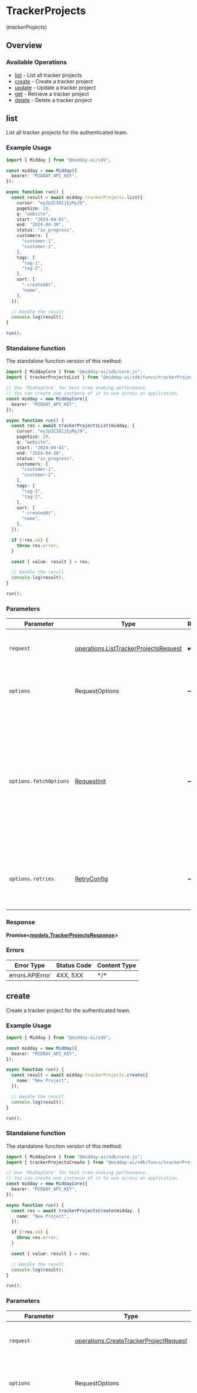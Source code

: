 # TrackerProjects
(*trackerProjects*)

## Overview

### Available Operations

* [list](#list) - List all tracker projects
* [create](#create) - Create a tracker project
* [update](#update) - Update a tracker project
* [get](#get) - Retrieve a tracker project
* [delete](#delete) - Delete a tracker project

## list

List all tracker projects for the authenticated team.

### Example Usage

```typescript
import { Midday } from "@midday-ai/sdk";

const midday = new Midday({
  bearer: "MIDDAY_API_KEY",
});

async function run() {
  const result = await midday.trackerProjects.list({
    cursor: "eyJpZCI6IjEyMyJ9",
    pageSize: 20,
    q: "website",
    start: "2024-04-01",
    end: "2024-04-30",
    status: "in_progress",
    customers: [
      "customer-1",
      "customer-2",
    ],
    tags: [
      "tag-1",
      "tag-2",
    ],
    sort: [
      "-createdAt",
      "name",
    ],
  });

  // Handle the result
  console.log(result);
}

run();
```

### Standalone function

The standalone function version of this method:

```typescript
import { MiddayCore } from "@midday-ai/sdk/core.js";
import { trackerProjectsList } from "@midday-ai/sdk/funcs/trackerProjectsList.js";

// Use `MiddayCore` for best tree-shaking performance.
// You can create one instance of it to use across an application.
const midday = new MiddayCore({
  bearer: "MIDDAY_API_KEY",
});

async function run() {
  const res = await trackerProjectsList(midday, {
    cursor: "eyJpZCI6IjEyMyJ9",
    pageSize: 20,
    q: "website",
    start: "2024-04-01",
    end: "2024-04-30",
    status: "in_progress",
    customers: [
      "customer-1",
      "customer-2",
    ],
    tags: [
      "tag-1",
      "tag-2",
    ],
    sort: [
      "-createdAt",
      "name",
    ],
  });

  if (!res.ok) {
    throw res.error;
  }

  const { value: result } = res;

  // Handle the result
  console.log(result);
}

run();
```

### Parameters

| Parameter                                                                                                                                                                      | Type                                                                                                                                                                           | Required                                                                                                                                                                       | Description                                                                                                                                                                    |
| ------------------------------------------------------------------------------------------------------------------------------------------------------------------------------ | ------------------------------------------------------------------------------------------------------------------------------------------------------------------------------ | ------------------------------------------------------------------------------------------------------------------------------------------------------------------------------ | ------------------------------------------------------------------------------------------------------------------------------------------------------------------------------ |
| `request`                                                                                                                                                                      | [operations.ListTrackerProjectsRequest](../../models/operations/listtrackerprojectsrequest.md)                                                                                 | :heavy_check_mark:                                                                                                                                                             | The request object to use for the request.                                                                                                                                     |
| `options`                                                                                                                                                                      | RequestOptions                                                                                                                                                                 | :heavy_minus_sign:                                                                                                                                                             | Used to set various options for making HTTP requests.                                                                                                                          |
| `options.fetchOptions`                                                                                                                                                         | [RequestInit](https://developer.mozilla.org/en-US/docs/Web/API/Request/Request#options)                                                                                        | :heavy_minus_sign:                                                                                                                                                             | Options that are passed to the underlying HTTP request. This can be used to inject extra headers for examples. All `Request` options, except `method` and `body`, are allowed. |
| `options.retries`                                                                                                                                                              | [RetryConfig](../../lib/utils/retryconfig.md)                                                                                                                                  | :heavy_minus_sign:                                                                                                                                                             | Enables retrying HTTP requests under certain failure conditions.                                                                                                               |

### Response

**Promise\<[models.TrackerProjectsResponse](../../models/trackerprojectsresponse.md)\>**

### Errors

| Error Type      | Status Code     | Content Type    |
| --------------- | --------------- | --------------- |
| errors.APIError | 4XX, 5XX        | \*/\*           |

## create

Create a tracker project for the authenticated team.

### Example Usage

```typescript
import { Midday } from "@midday-ai/sdk";

const midday = new Midday({
  bearer: "MIDDAY_API_KEY",
});

async function run() {
  const result = await midday.trackerProjects.create({
    name: "New Project",
  });

  // Handle the result
  console.log(result);
}

run();
```

### Standalone function

The standalone function version of this method:

```typescript
import { MiddayCore } from "@midday-ai/sdk/core.js";
import { trackerProjectsCreate } from "@midday-ai/sdk/funcs/trackerProjectsCreate.js";

// Use `MiddayCore` for best tree-shaking performance.
// You can create one instance of it to use across an application.
const midday = new MiddayCore({
  bearer: "MIDDAY_API_KEY",
});

async function run() {
  const res = await trackerProjectsCreate(midday, {
    name: "New Project",
  });

  if (!res.ok) {
    throw res.error;
  }

  const { value: result } = res;

  // Handle the result
  console.log(result);
}

run();
```

### Parameters

| Parameter                                                                                                                                                                      | Type                                                                                                                                                                           | Required                                                                                                                                                                       | Description                                                                                                                                                                    |
| ------------------------------------------------------------------------------------------------------------------------------------------------------------------------------ | ------------------------------------------------------------------------------------------------------------------------------------------------------------------------------ | ------------------------------------------------------------------------------------------------------------------------------------------------------------------------------ | ------------------------------------------------------------------------------------------------------------------------------------------------------------------------------ |
| `request`                                                                                                                                                                      | [operations.CreateTrackerProjectRequest](../../models/operations/createtrackerprojectrequest.md)                                                                               | :heavy_check_mark:                                                                                                                                                             | The request object to use for the request.                                                                                                                                     |
| `options`                                                                                                                                                                      | RequestOptions                                                                                                                                                                 | :heavy_minus_sign:                                                                                                                                                             | Used to set various options for making HTTP requests.                                                                                                                          |
| `options.fetchOptions`                                                                                                                                                         | [RequestInit](https://developer.mozilla.org/en-US/docs/Web/API/Request/Request#options)                                                                                        | :heavy_minus_sign:                                                                                                                                                             | Options that are passed to the underlying HTTP request. This can be used to inject extra headers for examples. All `Request` options, except `method` and `body`, are allowed. |
| `options.retries`                                                                                                                                                              | [RetryConfig](../../lib/utils/retryconfig.md)                                                                                                                                  | :heavy_minus_sign:                                                                                                                                                             | Enables retrying HTTP requests under certain failure conditions.                                                                                                               |

### Response

**Promise\<[models.TrackerProjectResponse](../../models/trackerprojectresponse.md)\>**

### Errors

| Error Type      | Status Code     | Content Type    |
| --------------- | --------------- | --------------- |
| errors.APIError | 4XX, 5XX        | \*/\*           |

## update

Update a tracker project for the authenticated team.

### Example Usage

```typescript
import { Midday } from "@midday-ai/sdk";

const midday = new Midday({
  bearer: "MIDDAY_API_KEY",
});

async function run() {
  const result = await midday.trackerProjects.update({
    id: "b7e6c8e2-1f2a-4c3b-9e2d-1a2b3c4d5e6f",
    requestBody: {
      name: "Website Redesign",
      description: "Complete redesign of the company website with modern UI/UX and improved performance",
      estimate: 120,
      rate: 75,
      currency: "USD",
      status: "in_progress",
      customerId: "a1b2c3d4-e5f6-7890-abcd-1234567890ef",
      tags: [
        {
          id: "f1e2d3c4-b5a6-7890-1234-567890abcdef",
          value: "Design",
        },
        {
          id: "e2d3c4b5-a6f1-7890-1234-567890abcdef",
          value: "Frontend",
        },
      ],
    },
  });

  // Handle the result
  console.log(result);
}

run();
```

### Standalone function

The standalone function version of this method:

```typescript
import { MiddayCore } from "@midday-ai/sdk/core.js";
import { trackerProjectsUpdate } from "@midday-ai/sdk/funcs/trackerProjectsUpdate.js";

// Use `MiddayCore` for best tree-shaking performance.
// You can create one instance of it to use across an application.
const midday = new MiddayCore({
  bearer: "MIDDAY_API_KEY",
});

async function run() {
  const res = await trackerProjectsUpdate(midday, {
    id: "b7e6c8e2-1f2a-4c3b-9e2d-1a2b3c4d5e6f",
    requestBody: {
      name: "Website Redesign",
      description: "Complete redesign of the company website with modern UI/UX and improved performance",
      estimate: 120,
      rate: 75,
      currency: "USD",
      status: "in_progress",
      customerId: "a1b2c3d4-e5f6-7890-abcd-1234567890ef",
      tags: [
        {
          id: "f1e2d3c4-b5a6-7890-1234-567890abcdef",
          value: "Design",
        },
        {
          id: "e2d3c4b5-a6f1-7890-1234-567890abcdef",
          value: "Frontend",
        },
      ],
    },
  });

  if (!res.ok) {
    throw res.error;
  }

  const { value: result } = res;

  // Handle the result
  console.log(result);
}

run();
```

### Parameters

| Parameter                                                                                                                                                                      | Type                                                                                                                                                                           | Required                                                                                                                                                                       | Description                                                                                                                                                                    |
| ------------------------------------------------------------------------------------------------------------------------------------------------------------------------------ | ------------------------------------------------------------------------------------------------------------------------------------------------------------------------------ | ------------------------------------------------------------------------------------------------------------------------------------------------------------------------------ | ------------------------------------------------------------------------------------------------------------------------------------------------------------------------------ |
| `request`                                                                                                                                                                      | [operations.UpdateTrackerProjectRequest](../../models/operations/updatetrackerprojectrequest.md)                                                                               | :heavy_check_mark:                                                                                                                                                             | The request object to use for the request.                                                                                                                                     |
| `options`                                                                                                                                                                      | RequestOptions                                                                                                                                                                 | :heavy_minus_sign:                                                                                                                                                             | Used to set various options for making HTTP requests.                                                                                                                          |
| `options.fetchOptions`                                                                                                                                                         | [RequestInit](https://developer.mozilla.org/en-US/docs/Web/API/Request/Request#options)                                                                                        | :heavy_minus_sign:                                                                                                                                                             | Options that are passed to the underlying HTTP request. This can be used to inject extra headers for examples. All `Request` options, except `method` and `body`, are allowed. |
| `options.retries`                                                                                                                                                              | [RetryConfig](../../lib/utils/retryconfig.md)                                                                                                                                  | :heavy_minus_sign:                                                                                                                                                             | Enables retrying HTTP requests under certain failure conditions.                                                                                                               |

### Response

**Promise\<[models.TrackerProjectResponse](../../models/trackerprojectresponse.md)\>**

### Errors

| Error Type      | Status Code     | Content Type    |
| --------------- | --------------- | --------------- |
| errors.APIError | 4XX, 5XX        | \*/\*           |

## get

Retrieve a tracker project for the authenticated team.

### Example Usage

```typescript
import { Midday } from "@midday-ai/sdk";

const midday = new Midday({
  bearer: "MIDDAY_API_KEY",
});

async function run() {
  const result = await midday.trackerProjects.get({
    id: "b7e6c8e2-1f2a-4c3b-9e2d-1a2b3c4d5e6f",
  });

  // Handle the result
  console.log(result);
}

run();
```

### Standalone function

The standalone function version of this method:

```typescript
import { MiddayCore } from "@midday-ai/sdk/core.js";
import { trackerProjectsGet } from "@midday-ai/sdk/funcs/trackerProjectsGet.js";

// Use `MiddayCore` for best tree-shaking performance.
// You can create one instance of it to use across an application.
const midday = new MiddayCore({
  bearer: "MIDDAY_API_KEY",
});

async function run() {
  const res = await trackerProjectsGet(midday, {
    id: "b7e6c8e2-1f2a-4c3b-9e2d-1a2b3c4d5e6f",
  });

  if (!res.ok) {
    throw res.error;
  }

  const { value: result } = res;

  // Handle the result
  console.log(result);
}

run();
```

### Parameters

| Parameter                                                                                                                                                                      | Type                                                                                                                                                                           | Required                                                                                                                                                                       | Description                                                                                                                                                                    |
| ------------------------------------------------------------------------------------------------------------------------------------------------------------------------------ | ------------------------------------------------------------------------------------------------------------------------------------------------------------------------------ | ------------------------------------------------------------------------------------------------------------------------------------------------------------------------------ | ------------------------------------------------------------------------------------------------------------------------------------------------------------------------------ |
| `request`                                                                                                                                                                      | [operations.GetTrackerProjectByIdRequest](../../models/operations/gettrackerprojectbyidrequest.md)                                                                             | :heavy_check_mark:                                                                                                                                                             | The request object to use for the request.                                                                                                                                     |
| `options`                                                                                                                                                                      | RequestOptions                                                                                                                                                                 | :heavy_minus_sign:                                                                                                                                                             | Used to set various options for making HTTP requests.                                                                                                                          |
| `options.fetchOptions`                                                                                                                                                         | [RequestInit](https://developer.mozilla.org/en-US/docs/Web/API/Request/Request#options)                                                                                        | :heavy_minus_sign:                                                                                                                                                             | Options that are passed to the underlying HTTP request. This can be used to inject extra headers for examples. All `Request` options, except `method` and `body`, are allowed. |
| `options.retries`                                                                                                                                                              | [RetryConfig](../../lib/utils/retryconfig.md)                                                                                                                                  | :heavy_minus_sign:                                                                                                                                                             | Enables retrying HTTP requests under certain failure conditions.                                                                                                               |

### Response

**Promise\<[models.TrackerProjectResponse](../../models/trackerprojectresponse.md)\>**

### Errors

| Error Type      | Status Code     | Content Type    |
| --------------- | --------------- | --------------- |
| errors.APIError | 4XX, 5XX        | \*/\*           |

## delete

Delete a tracker project for the authenticated team.

### Example Usage

```typescript
import { Midday } from "@midday-ai/sdk";

const midday = new Midday({
  bearer: "MIDDAY_API_KEY",
});

async function run() {
  const result = await midday.trackerProjects.delete({
    id: "b7e6c8e2-1f2a-4c3b-9e2d-1a2b3c4d5e6f",
  });

  // Handle the result
  console.log(result);
}

run();
```

### Standalone function

The standalone function version of this method:

```typescript
import { MiddayCore } from "@midday-ai/sdk/core.js";
import { trackerProjectsDelete } from "@midday-ai/sdk/funcs/trackerProjectsDelete.js";

// Use `MiddayCore` for best tree-shaking performance.
// You can create one instance of it to use across an application.
const midday = new MiddayCore({
  bearer: "MIDDAY_API_KEY",
});

async function run() {
  const res = await trackerProjectsDelete(midday, {
    id: "b7e6c8e2-1f2a-4c3b-9e2d-1a2b3c4d5e6f",
  });

  if (!res.ok) {
    throw res.error;
  }

  const { value: result } = res;

  // Handle the result
  console.log(result);
}

run();
```

### Parameters

| Parameter                                                                                                                                                                      | Type                                                                                                                                                                           | Required                                                                                                                                                                       | Description                                                                                                                                                                    |
| ------------------------------------------------------------------------------------------------------------------------------------------------------------------------------ | ------------------------------------------------------------------------------------------------------------------------------------------------------------------------------ | ------------------------------------------------------------------------------------------------------------------------------------------------------------------------------ | ------------------------------------------------------------------------------------------------------------------------------------------------------------------------------ |
| `request`                                                                                                                                                                      | [operations.DeleteTrackerProjectRequest](../../models/operations/deletetrackerprojectrequest.md)                                                                               | :heavy_check_mark:                                                                                                                                                             | The request object to use for the request.                                                                                                                                     |
| `options`                                                                                                                                                                      | RequestOptions                                                                                                                                                                 | :heavy_minus_sign:                                                                                                                                                             | Used to set various options for making HTTP requests.                                                                                                                          |
| `options.fetchOptions`                                                                                                                                                         | [RequestInit](https://developer.mozilla.org/en-US/docs/Web/API/Request/Request#options)                                                                                        | :heavy_minus_sign:                                                                                                                                                             | Options that are passed to the underlying HTTP request. This can be used to inject extra headers for examples. All `Request` options, except `method` and `body`, are allowed. |
| `options.retries`                                                                                                                                                              | [RetryConfig](../../lib/utils/retryconfig.md)                                                                                                                                  | :heavy_minus_sign:                                                                                                                                                             | Enables retrying HTTP requests under certain failure conditions.                                                                                                               |

### Response

**Promise\<[operations.DeleteTrackerProjectResponse](../../models/operations/deletetrackerprojectresponse.md)\>**

### Errors

| Error Type      | Status Code     | Content Type    |
| --------------- | --------------- | --------------- |
| errors.APIError | 4XX, 5XX        | \*/\*           |